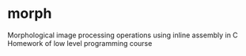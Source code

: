 # morph
Morphological image processing operations using inline assembly in C
Homework of low level programming course
